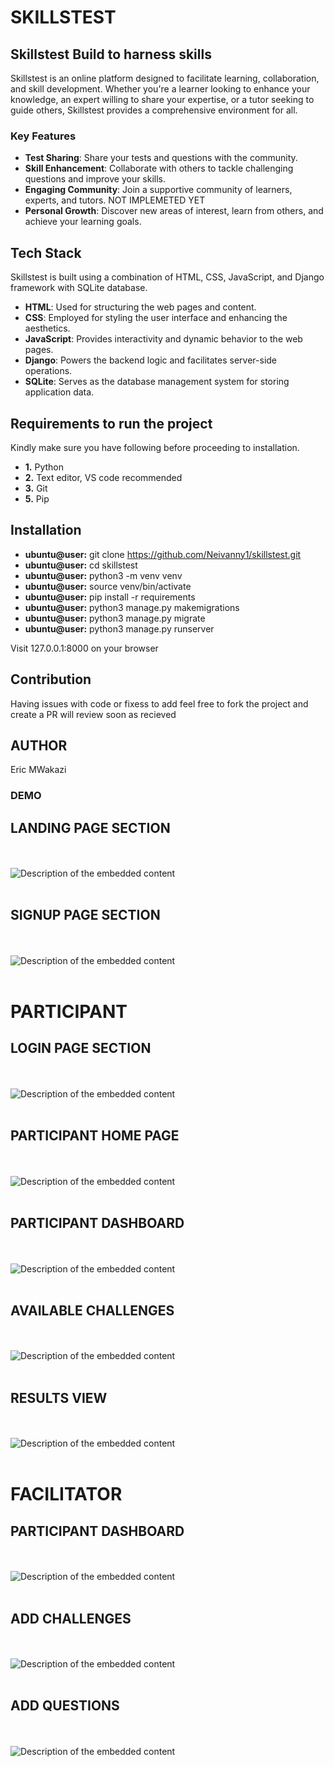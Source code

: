 # SKILLSTEST
## Skillstest Build to harness skills

Skillstest is an online platform designed to facilitate learning, collaboration, and skill development. Whether you're a learner looking to enhance your knowledge, an expert willing to share your expertise, or a tutor seeking to guide others, Skillstest provides a comprehensive environment for all.

### Key Features

- **Test Sharing**: Share your tests and questions with the community.
- **Skill Enhancement**: Collaborate with others to tackle challenging questions and improve your skills.
- **Engaging Community**: Join a supportive community of learners, experts, and tutors. NOT IMPLEMETED YET
- **Personal Growth**: Discover new areas of interest, learn from others, and achieve your learning goals.

## Tech Stack
Skillstest is built using a combination of HTML, CSS, JavaScript, and Django framework with SQLite database.

- **HTML**: Used for structuring the web pages and content.
- **CSS**: Employed for styling the user interface and enhancing the aesthetics.
- **JavaScript**: Provides interactivity and dynamic behavior to the web pages.
- **Django**: Powers the backend logic and facilitates server-side operations.
- **SQLite**: Serves as the database management system for storing application data.

## Requirements to run the project <br>
Kindly make sure you have following before proceeding to installation.
- **1.** Python 
- **2.** Text editor, VS code recommended
- **3.** Git
- **5.** Pip

## Installation
- **ubuntu@user:** git clone https://github.com/Neivanny1/skillstest.git
- **ubuntu@user:** cd skillstest
- **ubuntu@user:** python3 -m venv venv
- **ubuntu@user:** source venv/bin/activate
- **ubuntu@user:** pip install -r requirements
- **ubuntu@user:** python3 manage.py makemigrations
- **ubuntu@user:** python3 manage.py migrate
- **ubuntu@user:** python3 manage.py runserver

  
Visit 127.0.0.1:8000 on your browser

## Contribution
Having issues with code or fixess to add feel free to fork the project and create a PR will review soon as recieved
## AUTHOR
Eric MWakazi

### DEMO
<h2>LANDING PAGE SECTION</h2>
<br> <br><img src="https://github.com/Neivanny1/skillstest/blob/main/static/screenshots/home.png" alt="Description of the embedded content"> <br> <br>
<h2> SIGNUP PAGE SECTION </h2> 
<br> <br><img src="https://github.com/Neivanny1/skillstest/blob/main/static/screenshots/signup.png" alt="Description of the embedded content"> <br> <br>
<h1>PARTICIPANT</h1> 
<h2>LOGIN PAGE SECTION</h2> 
<br> <br><img src="https://github.com/Neivanny1/skillstest/blob/main/static/screenshots/login.png" alt="Description of the embedded content"> <br> <br>
<h2>PARTICIPANT HOME PAGE</h2> 
<br> <br><img src="https://github.com/Neivanny1/skillstest/blob/main/static/screenshots/participanthome.png" alt="Description of the embedded content"> <br> <br>
<h2>PARTICIPANT DASHBOARD</h2> 
<br> <br><img src="https://github.com/Neivanny1/skillstest/blob/main/static/screenshots/participant-dash.JPG" alt="Description of the embedded content"> <br> <br>
<h2>AVAILABLE CHALLENGES</h2> 
<br> <br><img src="https://github.com/Neivanny1/skillstest/blob/main/static/screenshots/available_challenges.PNG" alt="Description of the embedded content"> <br> <br>
<h2>RESULTS VIEW</h2> 
<br> <br><img src="https://github.com/Neivanny1/skillstest/blob/main/static/screenshots/results.PNG" alt="Description of the embedded content"> <br> <br>
<h1>FACILITATOR</h1> 
<h2>PARTICIPANT DASHBOARD</h2> 
<br> <br><img src="https://github.com/Neivanny1/skillstest/blob/main/static/screenshots/facilitator%20dash.PNG" alt="Description of the embedded content"> <br> <br>
<h2>ADD CHALLENGES</h2> 
<br> <br><img  src="https://github.com/Neivanny1/skillstest/blob/main/static/screenshots/add-challenge.PNG" alt="Description of the embedded content"> <br> <br>
<h2>ADD QUESTIONS</h2> 
<br> <br><img src="https://github.com/Neivanny1/skillstest/blob/main/static/screenshots/add-question.PNG" alt="Description of the embedded content"> <br> <br>
